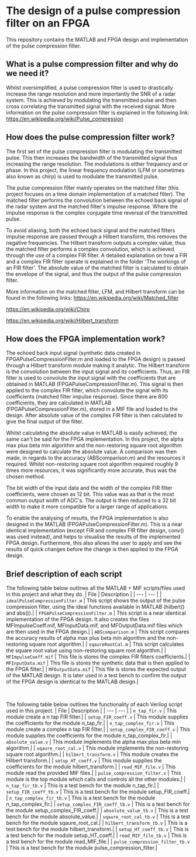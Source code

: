 # The design of a pulse compression filter on an FPGA
This repository contains the MATLAB and FPGA design and implementation of the pulse
compression filter.
&nbsp;

## What is a pulse compression filter and why do we need it?
Whilst oversimplified, a pulse compression filter is used to drastically increase the
range resolution and more importantly the SNR of a radar system. This is achieved by
modulating the transmitted pulse and then cross correlating the transmitted signal with
the received signal. More information on the pulse compression filter is explained in
the following link:
https://en.wikipedia.org/wiki/Pulse_compression


## How does the pulse compression filter work?
The first set of the pulse compression filter is modulating the transmitted pulse. This
then increases the bandwidth of the transmitted signal thus increasing the range resolution.
The modulations is either frequency and or phase. In this project, the linear frequency
modulation (LFM or sometimes also known as chirp) is used to modulate the transmitted pulse.

The pulse compression filter mainly operates on the matched filter (this project focuses on
a time domain implementation of a matched filter). The matched filter performs the convolution
between the echoed back signal of the radar system and the matched filter's impulse response.
Where the impulse response is the complex conjugate time reversal of the transmitted pulse.

To avoid aliasing, both the echoed back signal and the matched filters impulse response are
passed through a Hilbert transform, this removes the negative frequencies. The Hilbert
transform outputs a complex value, thus the matched filter performs a complex convolution,
which is achieved through the use of a complex FIR filter. A detailed explanation on how a
FIR and a complex FIR filter operate is explained in the folder 'The workings of an FIR filter'.
The absolute value of the matched filter is calculated to obtain the envelope of the signal, and
thus the output of the pulse compression filter.

More information on the matched filter, LFM, and Hilbert transform can be found in the following links:
https://en.wikipedia.org/wiki/Matched_filter

https://en.wikipedia.org/wiki/Chirp

https://en.wikipedia.org/wiki/Hilbert_transform

## How does the FPGA implementation work?
The echoed back input signal (synthetic data created in FPGAPulseCompressionFilter.m and loaded
to the FPGA design) is passed through a Hilbert transform module making it analytic.
The Hilbert transform is the convolution between the input signal and its coefficients. Thus,
an FIR filter is used to convolute the input signal with the coefficients that are obtained in
MATLAB (FPGAPulseCompressionFilter.m). This signal is then applied to the complex FIR filter, which
convolute the signal with its coefficients (matched filter impulse response). Since there are 800
coefficients, they are calculated in MATLAB (FPGAPulseCompressionFilter.m), stored in a MIF file and
loaded to the design. After absolute value of the complex FIR filter is then calculated to give the
final output of the filter.

Whilst calculating the absolute value in MATLAB is easily achieved, the same can't be said
for the FPGA implementation. In this project, the alpha max plus beta min algorithm and the
non-restoring square root algorithm were designed to calculate the absolute value. A comparison
was then made, in regards to the accuracy (ABScomparison.m) and the resources it required. Whilst
non-restoring square root algorithm required roughly 9 times more resources, it was significantly
more accurate, thus was the chosen method.

The bit width of the input data and the width of the complex FIR filter coefficients, were chosen as
12 bit. This value was as that is the most common output width of ADC's. The output is then reduced
to a 32 bit width to make it more compatible for a larger range of applications.

To enable the analysing of results, the FPGA implementation is also designed in the MATLAB
(FPGAPulseCompressionFilter.m). This is a near identical implementation (except FIR and complex FIR
filter design, conv() was used instead), and helps to visualise the results of the implemented
FPGA design. Furthermore, this also allows the user to apply and see the results of quick changes
before the change is then applied to the FPGA design.

## Brief description of each script
The following table below outlines all the MATLAB + MIF scripts/files used in this project and what they do.
| File | Description |
| ---  | --- |
| `idealPulseCompressionFilter.m` | This script shows the output of the pulse compression filter, using the ideal functions available in MATLAB (hilbert() and abs()).|
| `FPGAPulseCompressionFilter.m` | This script is a near identical implementation of the FPGA design. It also creates the files MFImpulseCoeff.mif, MFInputData.mif, and MFOutputData.mif files which are then used in the FPGA design.|
| `ABScomparison.m` | This script compares the accuracy results of alpha max plus beta min algorithm and the non-restoring square root algorithm.|
| `sqaureRootCal.m` | This script calculates the square root value using non-restoring square root algorithm.|
| `MFImpulseCoeff.mif` | This file is stores the complex FIR filters coefficients.|
| `MFInputData.mif` | This file is stores the synthetic data that is then applied to the FPGA filter.|
| `MFOutputData.mif` | This file is stores the expected output of the MATLAB design. It is later used in a test bench to confirm the output of the FPGA design is identical to the MATLAB design.|

&nbsp;
&nbsp;
&nbsp;
&nbsp;
&nbsp;

The following table below outlines the functionality of each Verilog script used in this project.
| File | Description |
| ---  | --- |
| `n_tap_fir.v` | This module create a n tap FIR filter.|
| `setup_FIR_coeff.v` | This module supplies the coefficients for the module n_tap_fir.|
| `n_tap_complex_fir.v` | This module create a complex n tap FIR filter.|
| `setup_complex_FIR_coeff.v` | This module supplies the coefficients for the module n_tap_complex_fir.|
| `absolute_value.v` | This module implements the alpha max plus beta min algorithm.|
| `sqaure_root_cal.v` | This module implements the non-restoring square root algorithm.|
| `hilbert_transform.v` | This module creates the Hilbert transform.|
| `setup_HT_coeff.v` | This module supplies the coefficients for the module hilbert_transform.|
| `read_MIF_file.v` | This module read the provided MIF files.|
| `pulse_compression_filter.v` | This module is the top module which calls and controls all the other modules.|
| `n_tap_fir_tb.v` | This is a test bench for the module n_tap_fir.|
| `setup_FIR_coeff_tb.v` | This is a test bench for the module setup_FIR_coeff.|
| `n_tap_complex_fir_tb.v` | This is a test bench for the module n_tap_complex_fir.|
| `setup_complex_FIR_coeff_tb.v` | This is a test bench for the module setup_complex_FIR_coeff.|
| `absolute_value_tb.v` | This is a test bench for the module absolute_value.|
| `sqaure_root_cal_tb.v` | This is a test bench for the module sqaure_root_cal.|
| `hilbert_transform_tb.v` | This is a test bench for the module hilbert_transform.|
| `setup_HT_coeff_tb.v` | This is a test bench for the module setup_HT_coeff.|
| `read_MIF_file_tb.v` | This is a test bench for the module read_MIF_file.|
| `pulse_compression_filter_tb.v` | This is a test bench for the module pulse_compression_filter.|
